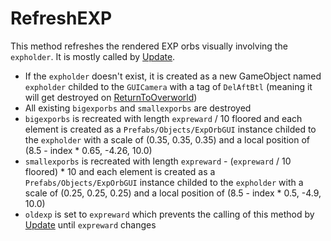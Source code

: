 # RefreshEXP
This method refreshes the rendered EXP orbs visually involving the `expholder`. It is mostly called by [Update](../Battle%20flow/Update.md).

- If the `expholder` doesn't exist, it is created as a new GameObject named `expholder` childed to the `GUICamera` with a tag of `DelAftBtl` (meaning it will get destroyed on [ReturnToOverworld](../Battle%20flow/Terminal%20coroutines/ReturnToOverworld.md))
- All existing `bigexporbs` and `smallexporbs` are destroyed
- `bigexporbs` is recreated with length `expreward` / 10 floored and each element is created as a `Prefabs/Objects/ExpOrbGUI` instance childed to the `expholder` with a scale of (0.35, 0.35, 0.35) and a local position of (8.5 - index * 0.65, -4.26, 10.0)
- `smallexporbs` is recreated with length `expreward` - (`expreward` / 10 floored) * 10 and each element is created as a `Prefabs/Objects/ExpOrbGUI` instance childed to the `expholder` with a scale of (0.25, 0.25, 0.25) and a local position of (8.5 - index * 0.5, -4.9, 10.0)
- `oldexp` is set to `expreward` which prevents the calling of this method by [Update](../Battle%20flow/Update.md) until `expreward` changes

